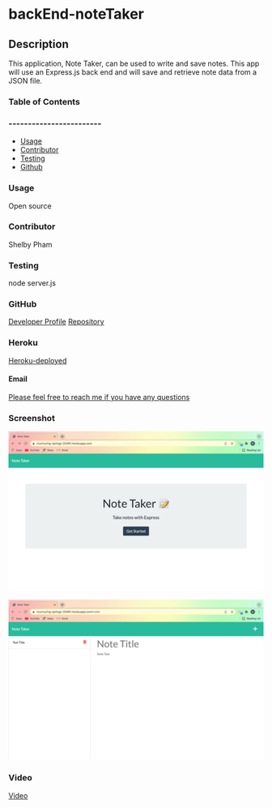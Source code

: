 # backEnd-noteTaker

## Description 
  This application, Note Taker, can be used to write and save notes. This app will use an Express.js back end and will save and retrieve note data from a JSON file.


### Table of Contents
### ------------------------
  * [Usage](#usage)
  * [Contributor](#contributor)
  * [Testing](#testing)
  * [Github](#github)
  

### Usage 
  Open source

### Contributor
  Shelby Pham

### Testing
  node server.js

### GitHub
  [Developer Profile](https://github.com/ncp)
  [Repository](https://github.com/ncp9988/backEnd-noteTaker.git)

### Heroku
  [Heroku-deployed](https://murmuring-springs-25491.herokuapp.com/)

#### Email
  <a href="mailto:ncp9988@gmail.com"> Please feel free to reach me if you have any questions</a>

### Screenshot
  ![Appearance](https://github.com/ncp9988/backEnd-noteTaker/blob/main/Screen%20Shot%202022-01-06%20at%208.32.51%20PM.png)
  
  ![Functionality](https://github.com/ncp9988/backEnd-noteTaker/blob/main/Screen%20Shot%202022-01-06%20at%208.33.01%20PM.png)
  
### Video
  [Video](https://watch.screencastify.com/v/NWN3B1dACZvOUXGEl8au)

